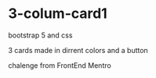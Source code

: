 # 3-colum-card1
bootstrap 5 and css

3 cards made in dirrent colors and a button

chalenge from FrontEnd Mentro
